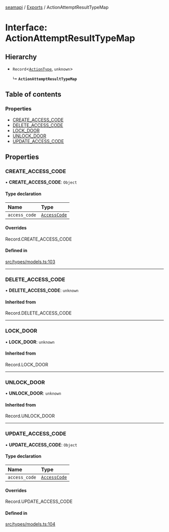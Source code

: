 [seamapi](../README.md) / [Exports](../modules.md) / ActionAttemptResultTypeMap

# Interface: ActionAttemptResultTypeMap

## Hierarchy

- `Record`<[`ActionType`](../modules.md#actiontype), `unknown`\>

  ↳ **`ActionAttemptResultTypeMap`**

## Table of contents

### Properties

- [CREATE\_ACCESS\_CODE](ActionAttemptResultTypeMap.md#create_access_code)
- [DELETE\_ACCESS\_CODE](ActionAttemptResultTypeMap.md#delete_access_code)
- [LOCK\_DOOR](ActionAttemptResultTypeMap.md#lock_door)
- [UNLOCK\_DOOR](ActionAttemptResultTypeMap.md#unlock_door)
- [UPDATE\_ACCESS\_CODE](ActionAttemptResultTypeMap.md#update_access_code)

## Properties

### CREATE\_ACCESS\_CODE

• **CREATE\_ACCESS\_CODE**: `Object`

#### Type declaration

| Name | Type |
| :------ | :------ |
| `access_code` | [`AccessCode`](../modules.md#accesscode) |

#### Overrides

Record.CREATE\_ACCESS\_CODE

#### Defined in

[src/types/models.ts:103](https://github.com/seamapi/javascript/blob/main/src/types/models.ts#L103)

___

### DELETE\_ACCESS\_CODE

• **DELETE\_ACCESS\_CODE**: `unknown`

#### Inherited from

Record.DELETE\_ACCESS\_CODE

___

### LOCK\_DOOR

• **LOCK\_DOOR**: `unknown`

#### Inherited from

Record.LOCK\_DOOR

___

### UNLOCK\_DOOR

• **UNLOCK\_DOOR**: `unknown`

#### Inherited from

Record.UNLOCK\_DOOR

___

### UPDATE\_ACCESS\_CODE

• **UPDATE\_ACCESS\_CODE**: `Object`

#### Type declaration

| Name | Type |
| :------ | :------ |
| `access_code` | [`AccessCode`](../modules.md#accesscode) |

#### Overrides

Record.UPDATE\_ACCESS\_CODE

#### Defined in

[src/types/models.ts:104](https://github.com/seamapi/javascript/blob/main/src/types/models.ts#L104)
